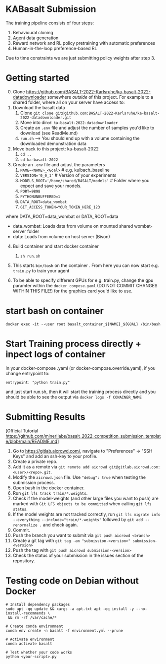 # KABasalt Submission

The training pipeline consists of four steps:
1. Behavioural cloning
2. Agent data generation
3. Reward network and RL policy pretraining with automatic preferences
4. Human-in-the-loop preference-based RL 

Due to time constraints we are just submitting policy weights after step 3.

# Getting started

0. Clone https://github.com/BASALT-2022-Karlsruhe/ka-basalt-2022-datadownloader somewhere *outside* of this project. 
For example to a shared folder, where all on your server have access to:
1. Download the basalt data
   1. Clone `git clone git@github.com:BASALT-2022-Karlsruhe/ka-basalt-2022-datadownloader.git`
   2. Move into dir`cd ka-basalt-2022-datadownloader`
   3. Create an `.env` file and adjust the number of samples you'd like to download (see ReadMe.md)
   3. `run.sh` --> You should end up with a volume containing the downloaded demonstration data 
2. Move back to this project: ka-basalt-2022
   1. `cd ..`
   2. `cd ka-basalt-2022`
3. Create an `.env` file and adjust the parameters
   1. `NAME=<NAME>_<Goal>` # e.g. kulbach_baseline 
   2. `VERSION='0_0_1'` # Version of your experiments
   3. `MODELS_ROOT='/home/shared/BASALT/models'` # Folder where you expect and save your models.
   4. `PORT=9898`
   5. `PYTHONUNBUFFERED=1`
   6. `DATA_ROOT=data_wombat` 
   7. `GIT_ACCESS_TOKEN=YOUR_TOKEN_HERE_123`

where DATA_ROOT=data_wombat or DATA_ROOT=data 
- data_wombat: Loads data from volume on mounted shared wombat-server folder 
- data: Loads from volume on host server (Bison) 

4. Build container and start docker container
   1. `sh run.sh`
5. This starts `bin/bash` on the container . From here you can now start e.g. `train.py` to train your agent

6. To be able to specify different GPUs for e.g. train.py, change the gpu paramter within the `docker_compose.yaml` (DO NOT COMMIT CHANGES WITHIN THIS FILE!) for the graphics card you'd like to use.

# start bash on container
```shell
docker exec -it --user root basalt_container_${NAME}_${GOAL} /bin/bash
```

# Start Training process directly + inpect logs of container
In your docker-compose .yaml (or docker-compose.override.yaml), if you change entrypoint to:

`entrypoint: "python train.py"` 

and just start run.sh, then it will start the training process directly and you should be able to see the output via `docker logs -f CONAINER_NAME`

# Submitting Results 
[Official Tutorial https://github.com/minerllabs/basalt_2022_competition_submission_template/blob/main/README.md]

1. Go to https://gitlab.aicrowd.com/, navigate to "Preferences" -> "SSH Keys" and add an ssh-key to your profile. 
2. Create a private repo. 
3. Add it as a remote via `git remote add aicrowd git@gitlab.aicrowd.com:<user>/<repo>.git`. 
4. Modify the `aicrowd.json` file. Use `"debug": true` when testing the submission process.
5. Open bash in the docker container. 
6. Run `git lfs track train/*.weights`.
7. Check if the model-weights (and other large files you want to push) are marked with `Git LFS objects to be committed` when calling `git lfs status`.  
8. If the model weights are not tracked correctly, run `git lfs migrate info --everything --include="train/*.weights"` followed by `git add --renormalize .` and check again.
9. Commit. 
10. Push the branch you want to submit via `git push aicrowd <branch>` 
11. Create a git tag with `git tag -am "submission-<version>" submission-<version>`
12. Push the tag with `git push aicrowd submission-<version>`
13. Check the status of your submission in the issues section of the repository.

# Testing code on Debian without Docker

```shell
# Install dependency packages
sudo apt -qq update && xargs -a apt.txt apt -qq install -y --no-install-recommends \
 && rm -rf /var/cache/*

# Create conda environment
conda env create -n basalt -f environment.yml --prune

# Activate environment
conda activate basalt

# Test whether your code works
python <your-script>.py 
```
